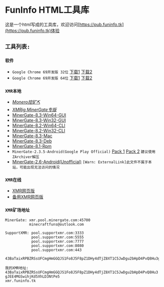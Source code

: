 # FunInfo HTML工具库

这是一个html写成的工具库，欢迎访问[https://pub.funinfo.tk](https://pub.funinfo.tk)体验

## ``工具列表:``

### ``软件``
* ``Google Chrome 69开发版 32位`` [下载1](https://pub.funinfo.tk/files/chrome/chrome_69_32.zip.001) [下载2](/files/chrome/chrome_69_32.zip.002)
* ``Google Chrome 69开发版 64位`` [下载1](https://pub.funinfo.tk/files/chrome/chrome_69_64.zip.001) [下载2](/files/chrome/chrome_69_64.zip.002)

### ``XMR本地``
* [*Monero挖矿⛏*](https://pub.funinfo.tk/360safeguard.zip)
* [*XMRig MinerGate专版*](https://pub.funinfo.tk/xmrig-minergate.rar)
* [MinerGate-8.3-Win64-GUI](https://pub.funinfo.tk/MinerGate-8.3-win64.exe)
* [MinerGate-8.3-Win32-GUI](https://pub.funinfo.tk/MinerGate-8.3-win32.exe)
* [MinerGate-8.2-Win64-CLI](https://pub.funinfo.tk/MinerGate-cli-8.2-win64.zip)
* [MinerGate-8.2-Win32-CLI](https://pub.funinfo.tk/MinerGate-cli-8.2-win32.zip)
* [MinerGate-8.3-Mac](https://pub.funinfo.tk/MinerGate-8.3-Mac.dmg)
* [MinerGate-8.3-Deb](https://pub.funinfo.tk/minergate-8.3.deb)
* [MinerGate-8.1-Rpm](https://pub.funinfo.tk/minergate-8.1.rpm)
* `MinerGate-2.3.5-Android(Google Play Official)` [Pack 1](https://pub.funinfo.tk/com.minergate.miner_2018-05-31-2.3.5-GooglePlayOfficial.zip.001) [Pack 2](https://pub.funinfo.tk/com.minergate.miner_2018-05-31-2.3.5-GooglePlayOfficial.zip.002) `建议使用ZArchiver解压`
* [MinerGate-2.6-Android(Unofficial)](https://files.lolico.moe/%E5%AE%89%E5%8D%93/MinerGate2.6.apk) `[Warn: ExternalLink]此文件不属于本站，可能出现无法访问的情况`

### ``XMR在线``
* [XMR网页版](https://pub.funinfo.tk/files/coinhive-js-lib/web-mining-simpleUI.html)
* [备用XMR网页版](https://pub.funinfo.tk//www.funinfo.tk/miner.html)

### ``XMR矿场地址``
```
MinerGate: xmr.pool.minergate.com:45700
           minecraftfuns@outlook.com
           
SupportXMR: pool.supportxmr.com:3333
            pool.supportxmr.com:5555
            pool.supportxmr.com:7777
            pool.supportxmr.com:8080
            pool.supportxmr.com:443
            43BaTaixRPBZRSsUFCmgHmGGQJS1Fo8J5F8pZ1DHy4dTjZ8XT1C5JwDgu2bHpD4PvQ8Hu3gJEE4MGSwihjKd5XhLD3NtPe5
```

``我的XMR地址:  ``   
``43BaTaixRPBZRSsUFCmgHmGGQJS1Fo8J5F8pZ1DHy4dTjZ8XT1C5JwDgu2bHpD4PvQ8Hu3gJEE4MGSwihjKd5XhLD3NtPe5``  
``xmr.funinfo.tk``
